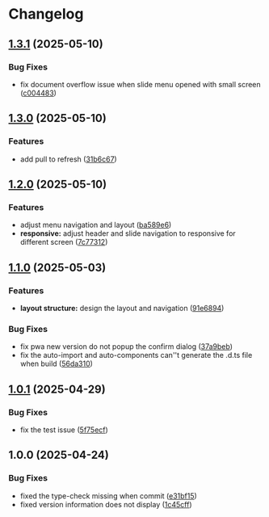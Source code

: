 # Changelog

## [1.3.1](https://github.com/zht013/zht-vue-demo/compare/v1.3.0...v1.3.1) (2025-05-10)


### Bug Fixes

* fix document overflow issue when slide menu opened with small screen ([c004483](https://github.com/zht013/zht-vue-demo/commit/c004483e047c35474d54ed8310b2ff294f554b05))

## [1.3.0](https://github.com/zht013/zht-vue-demo/compare/v1.2.0...v1.3.0) (2025-05-10)


### Features

* add pull to refresh ([31b6c67](https://github.com/zht013/zht-vue-demo/commit/31b6c678d76c9f6d3499d4c14f4c3b003c19c8e9))

## [1.2.0](https://github.com/zht013/zht-vue-demo/compare/v1.1.0...v1.2.0) (2025-05-10)


### Features

* adjust menu navigation and layout ([ba589e6](https://github.com/zht013/zht-vue-demo/commit/ba589e6a01e50f2fbc1b6899f8d80aea3a6a3564))
* **responsive:** adjust header and slide navigation to responsive for different screen ([7c77312](https://github.com/zht013/zht-vue-demo/commit/7c77312ca1ebc2be34b20f525a1cf8443559b567))

## [1.1.0](https://github.com/zht013/zht-vue-demo/compare/v1.0.1...v1.1.0) (2025-05-03)


### Features

* **layout structure:** design the layout and navigation ([91e6894](https://github.com/zht013/zht-vue-demo/commit/91e6894ffc57a65e49ed9ece04ad9540761186ce))


### Bug Fixes

* fix pwa new version do not popup the confirm dialog ([37a9beb](https://github.com/zht013/zht-vue-demo/commit/37a9bebfaf351c2bbc9dfedf97bd067a0a2cd2c6))
* fix the auto-import and auto-components can''t generate the .d.ts file when build ([56da310](https://github.com/zht013/zht-vue-demo/commit/56da310a0226c8841dd678b3685f3fda3d8c6846))

## [1.0.1](https://github.com/zht013/zht-vue-demo/compare/v1.0.0...v1.0.1) (2025-04-29)


### Bug Fixes

* fix the test issue ([5f75ecf](https://github.com/zht013/zht-vue-demo/commit/5f75ecfb71575b75b77ca754c8c44996b3ce0d2e))

## 1.0.0 (2025-04-24)

### Bug Fixes

- fixed the type-check missing when commit ([e31bf15](https://github.com/zht013/zht-vue-demo/commit/e31bf153f6f0c8f1a626e9e58920996e6ee0ce95))
- fixed version information does not display ([1c45cff](https://github.com/zht013/zht-vue-demo/commit/1c45cff0021a3898b64f8072d3fe17aa1218509d))
